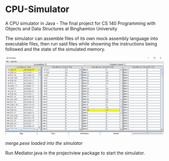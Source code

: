 # CPU-Simulator
A CPU simulator in Java - The final project for CS 140 Programming with Objects and Data Structures at Binghamton University

The simulator can assemble files of its own mock assembly language into executable files, then run said files while showning the instructions being followed and the state of the simulated memory.

![](simulator-sc.PNG)

*merge.pexe loaded into the simulator*

Run Mediator.java in the projectview package to start the simulator.
